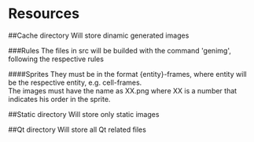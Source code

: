 Resources
===========

##Cache directory
Will store dinamic generated images

###Rules
The files in src will be builded with the command 'genimg', following the respective rules

####Sprites
They must be in the format {entity}-frames, where entity will be the respective entity, e.g. cell-frames.  
The images must have the name as XX.png where XX is a number that indicates his order in the sprite.

##Static directory
Will store only static images

##Qt directory
Will store all Qt related files
